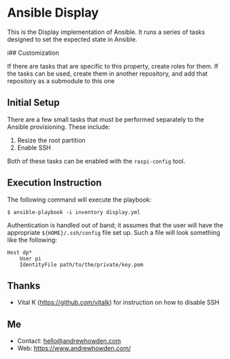 # Ansible Display

This is the Display implementation of Ansible. It runs a series of tasks designed to set the expected state in Ansible.

i## Customization

If there are tasks that are specific to this property, create roles for them. If the tasks can be used, create them in
another repository, and add that repository as a submodule to this one

## Initial Setup

There are a few small tasks that must be performed separately to the Ansible provisioning. These include:

1. Resize the root partition
2. Enable SSH

Both of these tasks can be enabled with the `raspi-config` tool.

## Execution Instruction

The following command will execute the playbook:

```
$ ansible-playbook -i inventory display.yml
```

Authentication is handled out of band; it assumes that the user will have the appropriate `${HOME}/.ssh/config` file
set up. Such a file will look something like the following:

```
Host dp*
    User pi
    IdentityFile path/to/the/private/key.pem
```

## Thanks

- Vital K (https://github.com/vitalk) for instruction on how to disable SSH

## Me

- Contact: hello@andrewhowden.com
- Web:     https://www.andrewhowden.com/
